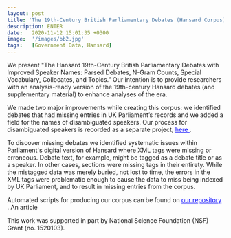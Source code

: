 ```yaml
---
layout: post
title: 'The 19th-Century British Parliamentary Debates (Hansard Corpus)'
description: ENTER
date:   2020-11-12 15:01:35 +0300
image:  '/images/bb2.jpg'
tags:   [Government Data, Hansard]
---
```

We present "The Hansard 19th-Century British Parliamentary Debates with Improved Speaker Names: Parsed Debates, N-Gram Counts, Special Vocabulary, Collocates, and Topics." Our intention is to provide researchers with an analysis-ready version of the 19th-century Hansard debates (and supplementary material) to enhance analyses of the era.

We made two major improvements while creating this corpus: we identified debates that had missing entries in UK Parliament’s records and we added a field for the names of disambiguated speakers. Our process for disambiguated speakers is recorded as a separate project, <a href="https://stephbuon.github.io/speaker-name-disambiguation" style="color: blue"> here </a>. 

To discover missing debates we identified systematic issues within Parliament's digital version of Hansard where XML tags were missing or erroneous. Debate text, for example, might be tagged as a debate title or as a speaker. In other cases, sections were missing tags in their entirety. While the mistagged data was merely buried, not lost to time, the errors in the XML tags were problematic enough to cause the data to miss being indexed by UK Parliament, and to result in missing entries from the corpus.

Automated scripts for producing our corpus can be found on <a href="https://github.com/stephbuon/hansard-corpus" style="color: blue"> our repository </a>. An article 
    
This work was supported in part by National Science Foundation (NSF) Grant (no. 1520103). 

